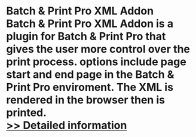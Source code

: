 # Batch & Print Pro XML Addon<br />Batch & Print Pro XML Addon is a plugin for Batch & Print Pro that gives the user more control over the print process. options include page start and end page in the Batch & Print Pro enviroment. The XML is rendered in the browser then is printed.<br />[>> Detailed information](https://secure.shareit.com/shareit/product.html?productid=300449419&affiliateid=200057808)
